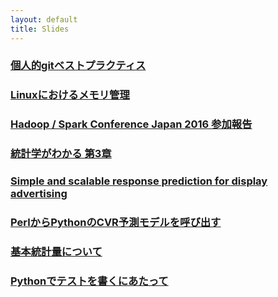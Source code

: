 ```yaml
---
layout: default
title: Slides
---
```


### [個人的gitベストプラクティス](/slides/git_best_practice.html)

### [Linuxにおけるメモリ管理](/slides/linux_memory.html)

### [Hadoop / Spark Conference Japan 2016 参加報告](/slides/attend_hcj2016.html)

### [統計学がわかる 第3章](/slides/hamburger_statistics_section3.html)

### [Simple and scalable response prediction for display advertising](/slides/criteo_paper.html)

### [PerlからPythonのCVR予測モデルを呼び出す](/slides/call_cvr_prediction_model_from_perl.html)

### [基本統計量について](/slides/fundamental_statistics.html)

### [Pythonでテストを書くにあたって](/slides/python_unittest.html)
